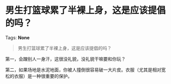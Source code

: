 # 男生打篮球累了半裸上身，这是应该提倡的吗？

Tags: **None**

> 男生打篮球累了半裸上身，这是应该提倡的吗？

第一，会蹭别人一身汗，这很没礼貌，没礼貌干嘛要和你玩？

第二，如果场地是水泥地面，你被人撞倒很容易破一大片皮。衣服（尤其是相对宽松的衣服）是一种很重要的保护。



